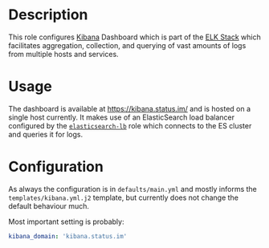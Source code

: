 # Description

This role configures [Kibana](https://www.elastic.co/guide/en/kibana/7.5/index.html) Dashboard which is part of the [ELK Stack](https://www.elastic.co/elk-stack) which facilitates aggregation, collection, and querying of vast amounts of logs from multiple hosts and services.

# Usage

The dashboard is available at https://kibana.status.im/ and is hosted on a single host currently. It makes use of an ElasticSearch load balancer configured by the [`elasticsearch-lb`](../elasticsearch-lb/README.md) role which connects to the ES cluster and queries it for logs.

# Configuration

As always the configuration is in `defaults/main.yml` and mostly informs the `templates/kibana.yml.j2` template, but currently does not change the default behaviour much.

Most important setting is probably:

```yaml
kibana_domain: 'kibana.status.im'
```
